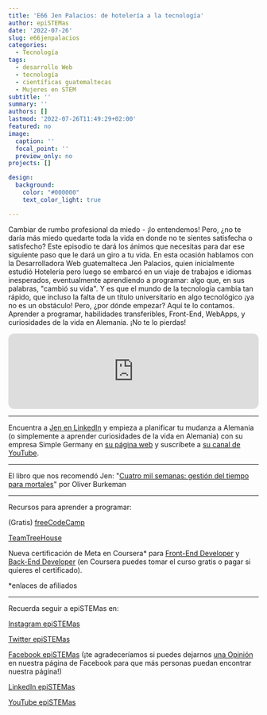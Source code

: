 ```yaml
---
title: 'E66 Jen Palacios: de hotelería a la tecnología'
author: epiSTEMas
date: '2022-07-26'
slug: e66jenpalacios
categories:
  - Tecnología
tags:
  - desarrollo Web
  - tecnología
  - científicas guatemaltecas
  - Mujeres en STEM
subtitle: ''
summary: ''
authors: []
lastmod: '2022-07-26T11:49:29+02:00'
featured: no
image:
  caption: ''
  focal_point: ''
  preview_only: no
projects: []

design:
  background:
    color: "#000000"
    text_color_light: true

---
```


Cambiar de rumbo profesional da miedo - ¡lo entendemos! Pero, ¿no te daría más miedo quedarte toda la vida en donde no te sientes satisfecha o satisfecho? Este episodio te dará los ánimos que necesitas para dar ese siguiente paso que le dará un giro a tu vida. En esta ocasión hablamos con la Desarrolladora Web guatemalteca Jen Palacios, quien inicialmente estudió Hotelería pero luego se embarcó en un viaje de trabajos e idiomas inesperados, eventualmente aprendiendo a programar: algo que, en sus palabras, "cambió su vida". Y es que el mundo de la tecnología cambia tan rápido, que incluso la falta de un título universitario en algo tecnológico ¡ya no es un obstáculo! Pero, ¿por dónde empezar? Aquí te lo contamos. Aprender a programar, habilidades transferibles, Front-End, WebApps, y curiosidades de la vida en Alemania. ¡No te lo pierdas!

<iframe style="border-radius:12px" src="https://open.spotify.com/embed/episode/4LzPnwqhDr8jTem1zavwdi?utm_source=generator&theme=0" width="100%" height="152" frameBorder="0" allowfullscreen="" allow="autoplay; clipboard-write; encrypted-media; fullscreen; picture-in-picture" loading="lazy"></iframe>

- - - - -

Encuentra a [Jen en LinkedIn](www.linkedin.com/in/jenpalacios) y empieza a planificar tu mudanza a Alemania (o simplemente a aprender curiosidades de la vida en Alemania) con su empresa Simple Germany en [su página web](https://www.simplegermany.com/) y suscríbete a [su canal de YouTube](https://www.youtube.com/c/SimpleGermany/). 

- - - - -

El libro que nos recomendó Jen: "[Cuatro mil semanas: gestión del tiempo para mortales](https://amzn.to/3PSY9u5)" por Oliver Burkeman

- - - - -

Recursos para aprender a programar: 

(Gratis) [freeCodeCamp](https://www.freecodecamp.org/)  

[TeamTreeHouse](https://teamtreehouse.com/)  

Nueva certificación de Meta en Coursera* para [Front-End Developer](https://imp.i384100.net/oe9Boo) y [Back-End Developer](https://imp.i384100.net/15NVZD) (en Coursera puedes tomar el curso gratis o pagar si quieres el certificado).

*enlaces de afiliados

- - - - -

Recuerda seguir a epiSTEMas en:

[Instagram epiSTEMas](https://www.instagram.com/epistemas/)  

[Twitter epiSTEMas](https://twitter.com/epiSTEMas_Pod)

[Facebook epiSTEMas](https://www.facebook.com/epiSTEMasPod) (¡te agradeceríamos si puedes dejarnos [una Opinión](https://www.facebook.com/epiSTEMasPod/reviews/) en nuestra página de Facebook para que más personas puedan encontrar nuestra página!)

[LinkedIn epiSTEMas](https://www.linkedin.com/company/epistemas-podcast/)

[YouTube epiSTEMas](https://www.youtube.com/@epistemaspodcast)